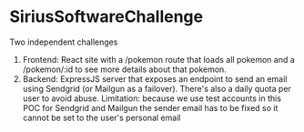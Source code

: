 # SiriusSoftwareChallenge

Two independent challenges

1. Frontend: React site with a /pokemon route that loads all pokemon and a /pokemon/:id to see more details about that pokemon.
2. Backend: ExpressJS server that exposes an endpoint to send an email using Sendgrid (or Mailgun as a failover). There's also a daily quota per user to avoid abuse. Limitation: because we use test accounts in this POC for Sendgrid and Mailgun the sender email has to be fixed so it cannot be set to the user's personal email
